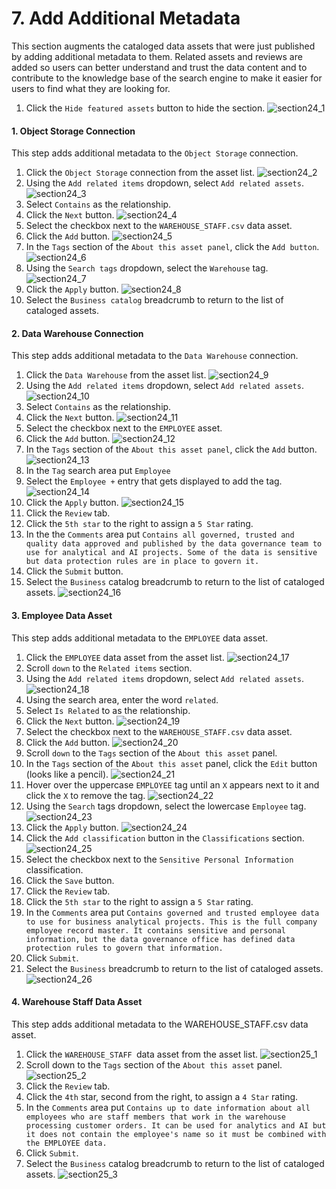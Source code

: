 <h1 id="section1">7. Add Additional Metadata</h1>
This section augments the cataloged data assets that were just published by adding additional metadata to them. Related assets and reviews are added so users can better understand and trust the data content and to contribute to the knowledge base of the search engine to make it easier for users to find what they are looking for.

1. Click the `Hide featured assets` button to hide the section.
![section24_1](https://cp4d-outcomes.techzone.ibm.com/img/data-fabric-lab/knowledge-catalog/image182.png)

#### 1. Object Storage Connection
This step adds additional metadata to the `Object Storage` connection.

1. Click the `Object Storage` connection from the asset list.
![section24_2](https://cp4d-outcomes.techzone.ibm.com/img/data-fabric-lab/knowledge-catalog/image183.png)
2. Using the `Add related items` dropdown, select `Add related assets`.
![section24_3](https://cp4d-outcomes.techzone.ibm.com/img/data-fabric-lab/knowledge-catalog/image184.png)
3. Select `Contains` as the relationship.
4. Click the `Next` button.
![section24_4](https://cp4d-outcomes.techzone.ibm.com/img/data-fabric-lab/knowledge-catalog/image185.png)
5. Select the checkbox next to the `WAREHOUSE_STAFF.csv` data asset.
6. Click the `Add` button.
![section24_5](https://cp4d-outcomes.techzone.ibm.com/img/data-fabric-lab/knowledge-catalog/image186.png)
7. In the `Tags` section of the `About this asset panel`, click the `Add button`.
![section24_6](https://cp4d-outcomes.techzone.ibm.com/img/data-fabric-lab/knowledge-catalog/image187.png)
8. Using the `Search tags` dropdown, select the `Warehouse` tag.
![section24_7](https://cp4d-outcomes.techzone.ibm.com/img/data-fabric-lab/knowledge-catalog/image188.png)
9. Click the `Apply` button.
![section24_8](https://cp4d-outcomes.techzone.ibm.com/img/data-fabric-lab/knowledge-catalog/image189.png)
10. Select the `Business catalog` breadcrumb to return to the list of cataloged assets.

#### 2. Data Warehouse Connection
This step adds additional metadata to the `Data Warehouse` connection.
1. Click the `Data Warehouse` from the asset list.
![section24_9](https://cp4d-outcomes.techzone.ibm.com/img/data-fabric-lab/knowledge-catalog/image191.png)
2. Using the `Add related items` dropdown, select `Add related assets`.
![section24_10](https://cp4d-outcomes.techzone.ibm.com/img/data-fabric-lab/knowledge-catalog/image192.png)
3. Select `Contains` as the relationship.
4. Click the `Next` button.
![section24_11](https://cp4d-outcomes.techzone.ibm.com/img/data-fabric-lab/knowledge-catalog/image193.png)
5. Select the checkbox next to the `EMPLOYEE` asset.
6. Click the `Add` button.
![section24_12](https://cp4d-outcomes.techzone.ibm.com/img/data-fabric-lab/knowledge-catalog/image194.png)
7. In the `Tags` section of the `About this asset panel`, click the `Add` button.
![section24_13](https://cp4d-outcomes.techzone.ibm.com/img/data-fabric-lab/knowledge-catalog/image195.png)
8. In the `Tag` search area put `Employee`
9. Select the `Employee +` entry that gets displayed to add the tag.
![section24_14](https://cp4d-outcomes.techzone.ibm.com/img/data-fabric-lab/knowledge-catalog/image196.png)
10. Click the `Apply` button.
![section24_15](https://cp4d-outcomes.techzone.ibm.com/img/data-fabric-lab/knowledge-catalog/image197.png)
11. Click the `Review` tab.
12. Click the `5th star` to the right to assign a `5 Star` rating.
13. In the the `Comments` area put `Contains all governed, trusted and quality data approved and published by the data governance team to use for analytical and AI projects. Some of the data is sensitive but data protection rules are in place to govern it.`
14. Click the `Submit` button.
15. Select the `Business` catalog breadcrumb to return to the list of cataloged assets.
![section24_16](https://cp4d-outcomes.techzone.ibm.com/img/data-fabric-lab/knowledge-catalog/image198.png)

#### 3. Employee Data Asset
This step adds additional metadata to the `EMPLOYEE` data asset.
1. Click the `EMPLOYEE` data asset from the asset list.
![section24_17](https://cp4d-outcomes.techzone.ibm.com/img/data-fabric-lab/knowledge-catalog/image199.png)
2. Scroll `down` to the `Related items` section.
3. Using the `Add related items` dropdown, select `Add related assets`.
![section24_18](https://cp4d-outcomes.techzone.ibm.com/img/data-fabric-lab/knowledge-catalog/image200.png)
4. Using the search area, enter the word `related`.
5. Select `Is Related` to as the relationship.
6. Click the `Next` button.
![section24_19](https://cp4d-outcomes.techzone.ibm.com/img/data-fabric-lab/knowledge-catalog/image201.png)
7. Select the checkbox next to the `WAREHOUSE_STAFF.csv` data asset.
8. Click the `Add` button.
![section24_20](https://cp4d-outcomes.techzone.ibm.com/img/data-fabric-lab/knowledge-catalog/image202.png)
9. Scroll `down` to the `Tags` section of the `About this asset` panel.
10. In the `Tags` section of the `About this asset` panel, click the `Edit` button (looks like a pencil).
![section24_21](https://cp4d-outcomes.techzone.ibm.com/img/data-fabric-lab/knowledge-catalog/image203.png)
11. Hover over the uppercase `EMPLOYEE` tag until an `X` appears next to it and click the `X` to remove the tag.
![section24_22](https://cp4d-outcomes.techzone.ibm.com/img/data-fabric-lab/knowledge-catalog/image204.png)
12. Using the `Search` tags dropdown, select the lowercase `Employee` tag.
![section24_23](https://cp4d-outcomes.techzone.ibm.com/img/data-fabric-lab/knowledge-catalog/image205.png)
13. Click the `Apply` button.
![section24_24](https://cp4d-outcomes.techzone.ibm.com/img/data-fabric-lab/knowledge-catalog/image206.png)
14. Click the `Add classification` button in the `Classifications` section.
![section24_25](https://cp4d-outcomes.techzone.ibm.com/img/data-fabric-lab/knowledge-catalog/image207.png)
15. Select the checkbox next to the `Sensitive Personal Information` classification.
16. Click the `Save` button.
17. Click the `Review` tab.
18. Click the `5th star` to the right to assign a `5 Star` rating.
19. In the `Comments` area put `Contains governed and trusted employee data to use for business analytical projects. This is the full company employee record master. It contains sensitive and personal information, but the data governance office has defined data protection rules to govern that information.`
20. Click `Submit`.
21. Select the `Business` breadcrumb to return to the list of cataloged assets.
![section24_26](https://cp4d-outcomes.techzone.ibm.com/img/data-fabric-lab/knowledge-catalog/image209.png)

#### 4. Warehouse Staff Data Asset
This step adds additional metadata to the WAREHOUSE_STAFF.csv data asset.
1. Click the `WAREHOUSE_STAFF `data asset from the asset list.
![section25_1](https://cp4d-outcomes.techzone.ibm.com/img/data-fabric-lab/knowledge-catalog/image210.png)
2. Scroll down to the `Tags` section of the `About this asset` panel.
![section25_2](https://cp4d-outcomes.techzone.ibm.com/img/data-fabric-lab/knowledge-catalog/image211.png)
3. Click the `Review` tab.
4. Click the `4th` star, second from the right, to assign a `4 Star` rating.
5. In the `Comments` area put `Contains up to date information about all employees who are staff members that work in the warehouse processing customer orders. It can be used for analytics and AI but it does not contain the employee's name so it must be combined with the EMPLOYEE data.`
6. Click `Submit`.
7. Select the `Business` catalog breadcrumb to return to the list of cataloged assets.
![section25_3](https://cp4d-outcomes.techzone.ibm.com/img/data-fabric-lab/knowledge-catalog/image212.png)



